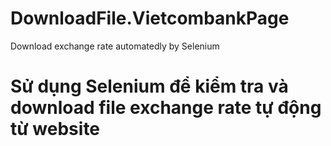# DownloadFile.VietcombankPage
Download exchange rate automatedly by Selenium
# Sử dụng Selenium để kiểm tra và download file exchange rate tự động từ website
